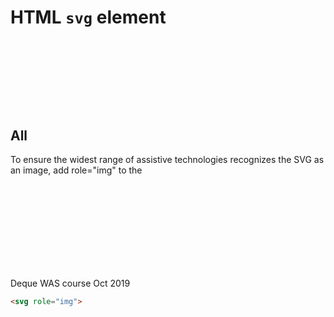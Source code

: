 # HTML `svg` element

## All <svg> elements MUST be set to role="img".

To ensure the widest range of assistive technologies recognizes the SVG as an image, add role="img" to the <svg> element.

Deque WAS course Oct 2019

```html
<svg role="img"> 
```
